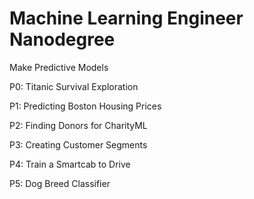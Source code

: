 # Machine Learning Engineer Nanodegree

Make Predictive Models

P0: Titanic Survival Exploration

P1: Predicting Boston Housing Prices

P2: Finding Donors for CharityML

P3: Creating Customer Segments

P4: Train a Smartcab to Drive

P5: Dog Breed Classifier
